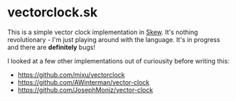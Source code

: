 # vectorclock.sk

This is a simple vector clock implementation in [Skew](http://skew-lang.org/).
It's nothing revolutionary - I'm just playing around with the language. It's
in progress and there are **definitely** bugs!

I looked at a few other implementations out of curiousity before writing this:

- https://github.com/mixu/vectorclock
- https://github.com/AWinterman/vector-clock
- https://github.com/JosephMoniz/vector-clock
